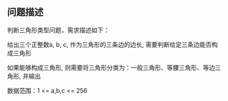 ## **问题描述**

判断三角形类型问题，需求描述如下：

给出三个正整数a, b, c, 作为三角形的三条边的边长, 需要判断给定三条边能否构成三角形

如果能够构成三角形, 则需要将三角形分类为：一般三角形、等腰三角形、等边三角形, 并输出

数据范围：1 <= a,b,c <= 256